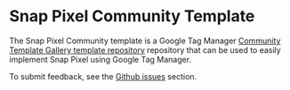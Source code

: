 # Snap Pixel Community Template

The Snap Pixel Community template is a Google Tag Manager [Community Template Gallery template repository](https://support.google.com/tagmanager/answer/9454109) repository that can be used to easily implement Snap Pixel using Google Tag Manager.

To submit feedback, see the [Github issues](https://github.com/Snapchat/snapchat-google-tag-manager/issues) section.
